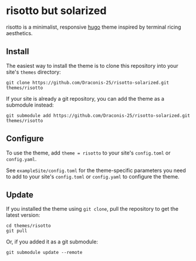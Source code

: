 # risotto but solarized

risotto is a minimalist, responsive [hugo](https://gohugo.io) theme inspired by terminal ricing aesthetics.


## Install

The easiest way to install the theme is to clone this repository into your site's `themes` directory:

```shell
git clone https://github.com/Draconis-25/risotto-solarized.git themes/risotto
```

If your site is already a git repository, you can add the theme as a submodule instead:

```shell
git submodule add https://github.com/Draconis-25/risotto-solarized.git themes/risotto
```

## Configure

To use the theme, add `theme = risotto` to your site's `config.toml` or `config.yaml`.

See `exampleSite/config.toml` for the theme-specific parameters you need to add to your site's `config.toml` or `config.yaml` to configure the theme.

## Update

If you installed the theme using `git clone`, pull the repository to get the latest version:

```shell
cd themes/risotto
git pull
```

Or, if you added it as a git submodule:

```shell
git submodule update --remote
```

